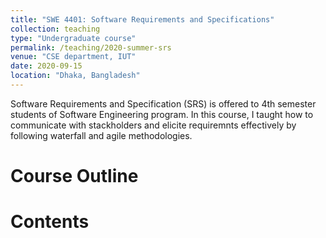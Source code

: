 ```yaml
---
title: "SWE 4401: Software Requirements and Specifications"
collection: teaching
type: "Undergraduate course"
permalink: /teaching/2020-summer-srs
venue: "CSE department, IUT"
date: 2020-09-15
location: "Dhaka, Bangladesh"
---
```


Software Requirements and Specification (SRS) is offered to 4th semester students of Software Engineering program. In this course, I taught how to communicate with stackholders and elicite requiremnts effectively by following waterfall and agile methodologies.

Course Outline
======

<!-- <a href="https://www.researchgate.net/profile/Md-Jubair-Mostafa" target="_blank"><i class="fa-brands fa-var-google-drive"></i></a> -->

Contents
======
<a href="https://github.com/jubair0614" target="_blank"><i class="fab fa-github"></i></a>